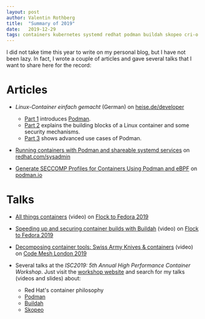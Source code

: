```yaml
---
layout: post
author: Valentin Rothberg
title:  "Summary of 2019"
date:   2019-12-29
tags: containers kubernetes systemd redhat podman buildah skopeo cri-o
---
```


I did not take time this year to write on my personal blog, but I have not been lazy.  In fact, I wrote a couple of articles and gave several talks that I want to share here for the record:

# Articles

* _Linux-Container einfach gemacht_ (German) on [heise.de/developer](https://heise.de/developers)
  * [Part 1](https://m.heise.de/developer/artikel/Podman-Linux-Container-einfach-gemacht-Teil-1-4329067.html?seite=all) introduces [Podman](https://podman.io).
  * [Part 2](https://m.heise.de/developer/artikel/Podman-Linux-Container-einfach-gemacht-Teil-2-4429630.html?seite=all) explains the building blocks of a Linux container and some security mechanisms.
  * [Part 3](https://m.heise.de/developer/artikel/Podman-Linux-Container-einfach-gemacht-Teil-3-4476343.html?seite=all) shows advanced use cases of Podman.

* [Running containers with Podman and shareable systemd services](https://www.redhat.com/sysadmin/podman-shareable-systemd-services) on [redhat.com/sysadmin](https://redhat.com/sysadmin)

* [Generate SECCOMP Profiles for Containers Using Podman and eBPF](https://podman.io/blogs/2019/10/15/generate-seccomp-profiles.html) on [podman.io](https://podman.io)

# Talks

* [All things containers](https://www.youtube.com/watch?v=HuVwgrVlZFE) (video) on [Flock to Fedora 2019](https://flocktofedora.org/)

* [Speeding up and securing container builds with Buildah](https://www.youtube.com/watch?v=ieDGB3Q3j64) (video) on [Flock to Fedora 2019](https://flocktofedora.org/)

* [Decomposing container tools: Swiss Army Knives & containers](https://www.youtube.com/watch?v=15WkRuOxIrs) (video) on [Code Mesh London 2019](https://codesync.global/conferences/code-mesh-ldn/)

* Several talks at the _ISC2019: 5th Annual High Performance Container Workshop_. Just visit the [workshop website](http://qnib.org/2019/06/20/isc2019-hpcw/) and search for my talks (videos and slides) about:
  * Red Hat's container philosophy
  * [Podman](https://github.com/containers/libpod)
  * [Buildah](https://github.com/containers/buildah)
  * [Skopeo](https://github.com/containers/skopeo)
